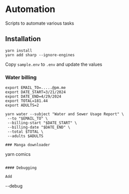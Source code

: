 # Automation

Scripts to automate various tasks

## Installation

```
yarn install
yarn add sharp --ignore-engines

```

Copy `sample.env` to `.env` and update the values


### Water billing

```
export EMAIL_TO=.....@pm.me
export DATE_START=3/21/2024
export DATE_END=4/29/2024
export TOTAL=181.44
export ADULTS=2
```

```
yarn water --subject "Water and Sewer Usage Report" \
 --to "$EMAIL_TO" \
 --billing-start "$DATE_START" \
 --billing-date "$DATE_END" \
 --total $TOTAL \
 --adults $ADULTS

### Manga downloader

```
yarn comics

```

#### Debugging

Add 

```
--debug

```